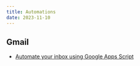 ```yaml
---
title: Automations
date: 2023-11-10
---
```


## Gmail

- [Automate your inbox using Google Apps Script](https://youtu.be/OFuaoeq7gSw?si=kK8FY27FvH5o6JkH)
